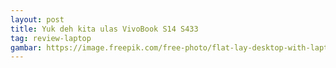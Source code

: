 ```yaml
---
layout: post
title: Yuk deh kita ulas VivoBook S14 S433
tag: review-laptop
gambar: https://image.freepik.com/free-photo/flat-lay-desktop-with-laptop-mouse_23-2148397918.jpg
---
```

